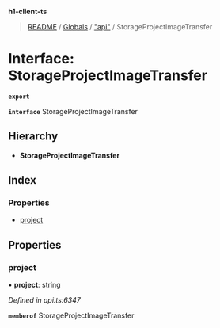 **h1-client-ts**

> [README](../README.md) / [Globals](../globals.md) / ["api"](../modules/_api_.md) / StorageProjectImageTransfer

# Interface: StorageProjectImageTransfer

**`export`** 

**`interface`** StorageProjectImageTransfer

## Hierarchy

* **StorageProjectImageTransfer**

## Index

### Properties

* [project](_api_.storageprojectimagetransfer.md#project)

## Properties

### project

•  **project**: string

*Defined in api.ts:6347*

**`memberof`** StorageProjectImageTransfer
